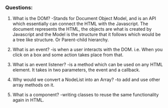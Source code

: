 ### Questions:
1. What is the DOM?
-Stands for Document Object Model, and is an API which essentially 
can connect the HTML with the Javascript. The document represents 
the HTML, the objects are what is created by Javascript and the
Model is the structure that it follows which would be a tree like 
structure. Or Parent-child hierarchy.

2. What is an event?
-is when a user interacts with the DOM.
i.e. When you click on a box and some action takes place from that.

3. What is an event listener?
-is a method which can be used on any HTML element.
It takes in two parameters, the event and a callback.

4. Why would we convert a NodeList into an Array?
-to add and use other array methods on it. 

5. What is a component? 
-writing classes to reuse the same functionality 
again in HTML.